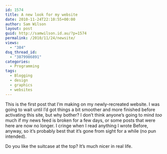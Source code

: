 ```yaml
---
id: 1574
title: A new look for my website
date: 2010-11-24T22:10:55+00:00
author: Sam Wilson
layout: post
guid: http://samwilson.id.au/?p=1574
permalink: /2010/11/24/newsite/
views:
  - "384"
dsq_thread_id:
  - "3879986891"
categories:
  - Programming
tags:
  - Blogging
  - design
  - graphics
  - websites
---
```

This is the first post that I’m making on my newly-recreated website. I was going to wait until I’d got things a bit smoother and more finished before activating this site, but why bother? I don’t think anyone’s going to mind _too_ much if my news feed is broken for a few days, or some posts that were here are now no longer. I cringe when I read anything I wrote Before, anyway, so it’s probably best that it’s gone from sight for a while (no pun intended).

Do you like the suitcase at the top? It’s much nicer in real life.